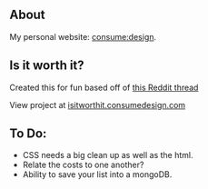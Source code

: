 ## About

My personal website: [consume:design](https://www.consumedesign.com).

## Is it worth it?

Created this for fun based off of
[this Reddit thread](https://www.reddit.com/r/Ultralight/comments/q89ez7/gear_upgrade_comparison_calculator_how_i_decide/)

View project at
[isitworthit.consumedesign.com](http://isitworthit.consumedesign.com/)

## To Do:

- CSS needs a big clean up as well as the html.
- Relate the costs to one another?
- Ability to save your list into a mongoDB.
